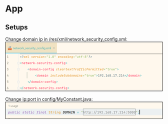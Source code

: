# App

## Setups
Change domain ip in /res/xml/network_security_config.xml:
<img src="../images/network-config.png">

Change ip:port in config/MyConstant.java: 
<img src="../images/domain-constant.png">
